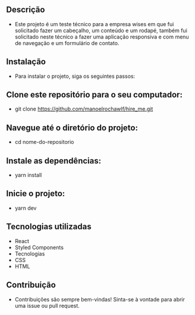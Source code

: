 ## Descrição
- Este projeto é um teste técnico para a empresa wises em que fui solicitado fazer um cabeçalho, um conteúdo e um rodapé, também fui solicitado neste técnico a fazer uma aplicação responsiva e com menu de navegação e um formulário de contato.

## Instalação
- Para instalar o projeto, siga os seguintes passos:

## Clone este repositório para o seu computador:
- git clone https://github.com/manoelrochawlf/hire_me.git

## Navegue até o diretório do projeto:
- cd nome-do-repositorio
## Instale as dependências:
- yarn install
## Inicie o projeto:
- yarn dev
## Tecnologias utilizadas
- React
- Styled Components
- Tecnologias 
- CSS
- HTML
## Contribuição
- Contribuições são sempre bem-vindas! Sinta-se à vontade para abrir uma issue ou pull request.


